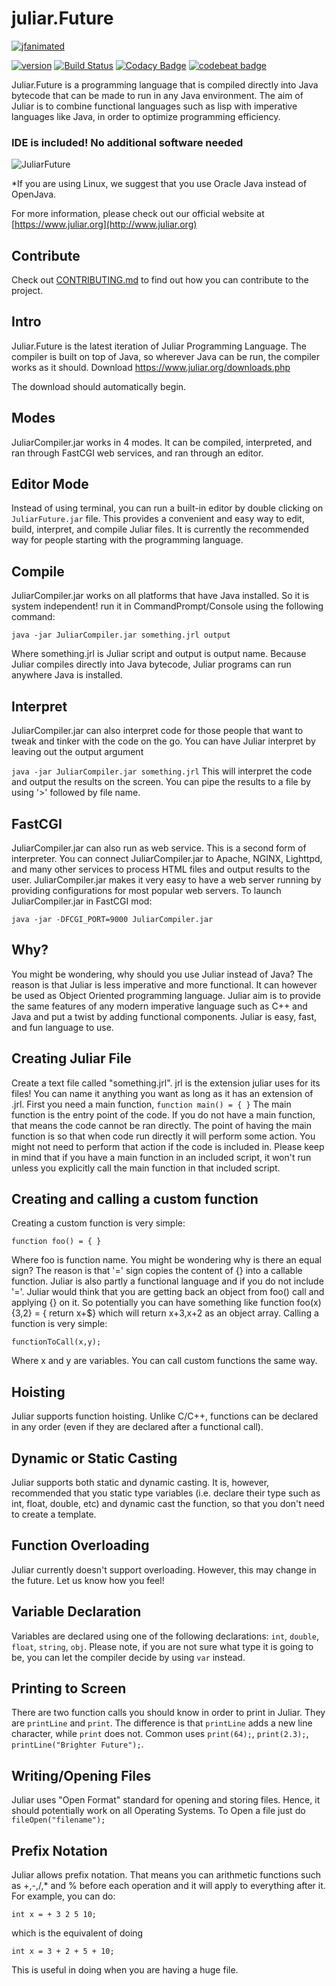 # juliar.Future
[![jfanimated](https://cloud.githubusercontent.com/assets/11934545/22674649/0b2d5d68-ecaf-11e6-9141-40ac1aefaa16.gif)](https://www.juliar.org/)

[![version](https://img.shields.io/badge/version-0.0.1-green.svg)](https://www.juliar.org/downloads.ju)
[![Build Status](https://travis-ci.org/juliarLang/juliarFuture.svg?branch=master)](https://travis-ci.org/juliarLang/juliarFuture)
[![Codacy Badge](https://api.codacy.com/project/badge/Grade/9a508bdddb8747bf9ed8e39bddfb10f2)](https://www.codacy.com/app/TheAndreiM/juliarFuture?utm_source=github.com&amp;utm_medium=referral&amp;utm_content=juliarLang/juliarFuture&amp;utm_campaign=Badge_Grade)
[![codebeat badge](https://codebeat.co/badges/4bdc346c-d5b6-41df-b491-9361caba6094)](https://codebeat.co/projects/github-com-juliarlang-juliarfuture-master)

Juliar.Future is a programming language that is compiled directly into Java bytecode that can be made to run in any Java environment.
The aim of Juliar is to combine functional languages such as lisp with imperative languages like Java,
in order to optimize programming efficiency.

### IDE is included! No additional software needed

![JuliarFuture](https://user-images.githubusercontent.com/11934545/29199600-2ff02000-7e1c-11e7-935e-86e6540080af.png)

*If you are using Linux, we suggest that you use Oracle Java instead of OpenJava.

For more information, please check out our official website at [https://www.juliar.org](http://www.juliar.org)

## Contribute

Check out [CONTRIBUTING.md](https://github.com/juliarLang/juliarFuture/blob/master/CONTRIBUTING.md)
to find out how you can contribute to the project.


## Intro
Juliar.Future is the latest iteration of Juliar Programming Language. The compiler is built on top of Java, so wherever Java can be run, the compiler works as it should.
Download
https://www.juliar.org/downloads.php

The download should automatically begin.

## Modes
JuliarCompiler.jar works in 4 modes. It can be compiled, interpreted, and ran through FastCGI web services, and ran through an editor.

## Editor Mode
Instead of using terminal, you can run a built-in editor by double clicking on `JuliarFuture.jar` file. This provides a convenient and easy way to edit, build, interpret, and compile Juliar files. It is currently the recommended way for people starting with the programming language.

## Compile
JuliarCompiler.jar works on all platforms that have Java installed. So it is system independent!
run it in CommandPrompt/Console using the following command:

`
java -jar JuliarCompiler.jar something.jrl output
`

Where something.jrl is Juliar script and output is output name.
Because Juliar compiles directly into Java bytecode, Juliar programs can run anywhere Java is installed.

## Interpret
JuliarCompiler.jar can also interpret code for those people that want to tweak and tinker with the code on the go.
You can have Juliar interpret by leaving out the output argument

`
java -jar JuliarCompiler.jar something.jrl
`
This will interpret the code and output the results on the screen. You can pipe the results to a file by using '>' followed by file name.

## FastCGI
JuliarCompiler.jar can also run as web service. This is a second form of interpreter. You can connect JuliarCompiler.jar
to Apache, NGINX, Lighttpd, and many other services to process HTML files and output results to the user. JuliarCompiler.jar
makes it very easy to have a web server running by providing configurations for most popular web servers.
To launch JuliarCompiler.jar in FastCGI mod:

`
java -jar -DFCGI_PORT=9000 JuliarCompiler.jar
`


## Why?
You might be wondering, why should you use Juliar instead of Java? The reason is that Juliar is less imperative
and more functional. It can however be used as Object Oriented programming language. Juliar aim is to provide
the same features of any modern imperative language such as C++ and Java and put a twist by adding functional components.
Juliar is easy, fast, and fun language to use.

## Creating Juliar File
Create a text file called "something.jrl". jrl is the extension juliar uses for its files! You can name it anything you want as long as it has an extension of .jrl.
First you need a main function,
`
function main() = {
}
`
The main function is the entry point of the code. If you do not have a main function, that means the code cannot be ran directly. The point of having the main function
is so that when code run directly it will perform some action. You might not need to perform that action if the code is included in.
Please keep in mind that if you have a main function in an included script, it won't run unless you explicitly call the main function in that included script.

## Creating and calling a custom function

Creating a custom function is very simple:

`function foo() = {
}
`

Where foo is function name. You might be wondering why is there an equal sign? The reason is that '=' sign copies the content of {} into a callable function.
Juliar is also partly a functional language and if you do not include '='. Juliar would think that you are getting back an object from foo() call and applying {}
on it. So potentially you can have something like function foo(x){3,2} = { return x+$} which will return x+3,x+2 as an object array.
Calling a function is very simple:

`
functionToCall(x,y);
`

Where x and y are variables. You can call custom functions the same way.

## Hoisting

Juliar supports function hoisting. Unlike C/C++, functions can be declared in any order (even if they are declared after a functional call).

## Dynamic or Static Casting

Juliar supports both static and dynamic casting. It is, however, recommended that you static type variables (i.e. declare their type such as int, float, double, etc)
and dynamic cast the function, so that you don't need to create a template.

## Function Overloading

Juliar currently doesn't support overloading. However, this may change in the future. Let us know how you feel!

## Variable Declaration

Variables are declared using one of the following declarations: `int`, `double`, `float`, `string`, `obj`. Please note, if you are not sure what type it is going to be, you can let the compiler
decide by using `var` instead.

## Printing to Screen
There are two function calls you should know in order to print in Juliar.
They are `printLine` and `print`. The difference is that `printLine` adds
a new line character, while `print` does not. Common uses `print(64);`, `print(2.3);`, `printLine("Brighter Future");`.

## Writing/Opening Files

Juliar uses "Open Format" standard for opening and storing files. Hence, it should potentially work on all Operating Systems. To Open a file just do
`
fileOpen("filename");
`

## Prefix Notation

Juliar allows prefix notation. That means you can arithmetic functions such as +,-,/,* and % before each operation and it will apply to everything after it.
For example, you can do:

`
int x = + 3 2 5 10;
`

which is the equivalent of doing

`
int x = 3 + 2 + 5 + 10;
`

This is useful in doing when you are having a huge file.
